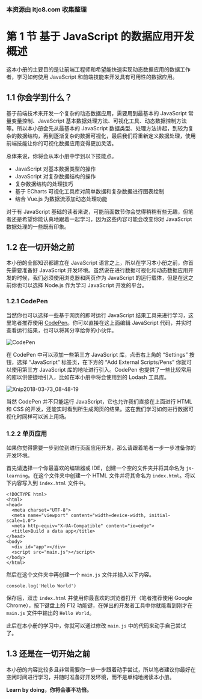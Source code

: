 ### 本资源由 itjc8.com 收集整理
# 第 1 节 基于 JavaScript 的数据应用开发概述

这本小册的主要目的是让前端工程师和希望能快速实现动态数据应用的数据工作者，学习如何使用 JavaScript 和前端技能来开发具有可用性的数据应用。

## 1.1 你会学到什么？

基于前端技术来开发一个复杂的动态数据应用，需要用到最基本的 JavaScript 常量变量控制、JavaScript 基本数据处理方法、可视化工具、动态数据控制方法等。所以本小册会先从最基本的 JavaScript 数据类型、处理方法讲起，到较为复杂的数据结构，再到逐渐复杂的数据可视化，最后我们将重新定义数据处理，使用前端技能让你的可视化数据应用变得更加灵活。

总体来说，你将会从本小册中学到以下技能点。

*   JavaScript 对基本数据类型的操作
*   JavaScript 对复杂数据结构的操作
*   复杂数据结构的处理技巧
*   基于 ECharts 可视化工具库对简单数据和复杂数据进行图表绘制
*   结合 Vue.js 为数据流添加动态处理功能

对于有 JavaScript 基础的读者来说，可能前面数节你会觉得稍稍有些无趣，但笔者还是希望你能认真地跟着一起学习，因为这些内容可能会改变你对 JavaScript 数据处理的一些既有印象。

## 1.2 在一切开始之前

本小册的全部知识都建立在 JavaScript 语言之上，所以在学习本小册之前，你首先需要准备好 JavaScript 开发环境。虽然说在进行数据可视化和动态数据应用开发的时候，我们必须使用浏览器和网页作为 JavaScript 的运行载体，但是在这之前你也可以选择 Node.js 作为学习 JavaScript 开发的平台。

### 1.2.1 CodePen

当然你也可以选择一些基于网页的即时运行 JavaScript 结果工具来进行学习，这里笔者推荐使用 [CodePen](https://codepen.io/pen/?editors=0012)。你可以直接在这上面编辑 JavaScript 代码，并实时查看运行结果，也可以将其分享给你的小伙伴。

![CodePen](https://user-gold-cdn.xitu.io/2018/4/7/162a02129a549543?w=2120&h=1422&f=jpeg&s=145011)

在 CodePen 中可以添加一些第三方 JavaScript 库，点击右上角的 “Settings” 按钮，选择 “JavaScript” 标签页，在下方的 “Add External Scripts/Pens” 你就可以使用第三方 JavaScript 库的地址进行引入。CodePen 也提供了一些比较常用的库以供便捷地引入，比如在本小册中将会使用到的 Lodash 工具库。

![Xnip2018-03-73_08-48-19](https://user-gold-cdn.xitu.io/2018/4/7/162a0212995c3077?w=1436&h=1440&f=jpeg&s=229649)

当然 CodePen 并不只能运行 JavaScript，它也允许我们直接在上面进行 HTML 和 CSS 的开发，还能实时看到所生成网页的结果。这在我们学习如何进行数据可视化时同样可以派上用场。

### 1.2.2 单页应用

如果你觉得需要一步到位到进行页面应用开发，那么请跟着笔者一步一步准备你的开发环境。

首先请选择一个你最喜欢的编辑器或 IDE，创建一个空的文件夹并将其命名为 `js-learning`。在这个文件夹中创建一个 HTML 文件并将其命名为 `index.html`。将以下内容写入到 `index.html` 文件中。

```
<!DOCTYPE html>
<html>
<head>
  <meta charset="UTF-8">
  <meta name="viewport" content="width=device-width, initial-scale=1.0">
  <meta http-equiv="X-UA-Compatible" content="ie=edge">
  <title>Build a data app</title>
</head>
<body>
  <div id="app"></div>
  <script src="main.js"></script>
</body>
</html>

```

然后在这个文件夹中再创建一个 `main.js` 文件并输入以下内容。

```
console.log('Hello World')

```

保存后，双击 `index.html` 并使用你最喜欢的浏览器打开（笔者推荐使用 Google Chrome），按下键盘上的 F12 功能键，在弹出的开发者工具中你就能看到刚才在 `main.js` 文件中输出的 `Hello World`。

此后在本小册的学习中，你就可以通过修改 `main.js` 中的代码来动手自己尝试了。

## 1.3 还是在一切开始之前

本小册的内容比较多且非常需要你一步一步跟着动手尝试，所以笔者建议你最好在空闲时间进行学习，并随时准备好开发环境，而不是单纯地阅读本小册。

**Learn by doing，你将会事半功倍。**